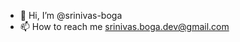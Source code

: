 - 👋 Hi, I’m @srinivas-boga
- 📫 How to reach me srinivas.boga.dev@gmail.com

<!---
srinivas-boga/srinivas-boga is a ✨ special ✨ repository because its `README.md` (this file) appears on your GitHub profile.
You can click the Preview link to take a look at your changes.
--->
